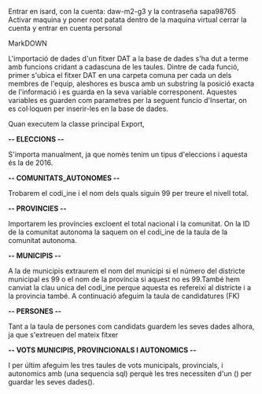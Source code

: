 Entrar en isard, con la cuenta: daw-m2-g3 y la contraseña sapa98765
Activar maquina y poner root patata dentro de la maquina virtual
cerrar la cuenta y entrar en cuenta personal


MarkDOWN

L'importació de dades d'un fitxer DAT a la base de dades s'ha dut a terme amb funcions cridant a cadascuna de les taules.
Dintre de cada funció, primer s'ubica el fitxer DAT en una carpeta comuna per cada un dels membres de l'equip, aleshores es busca amb un substring la posició exacta de l'informació i es guarda en la seva variable corresponent.
Aquestes variables es guarden com parametres per la seguent funcio d'Insertar, on es col·loquen per inserir-les en la base de dades.

Quan executem la classe principal Export, 

 **-- ELECCIONS --**

S'importa manualment, ja que nomès tenim un tipus d'eleccions i aquesta és la de 2016.

**-- COMUNITATS_AUTONOMES --**

Trobarem el codi_ine i el nom dels quals siguin 99 per treure el nivell total.

**-- PROVINCIES --**

Importarem les províncies excloent el total nacional i la comunitat. On la ID de la comunitat autonoma 
la saquem on el codi_ine de la taula de la comunitat autonoma.


**-- MUNICIPIS --**

A la de municipis extraurem el nom del municipi si el número del districte municipal es 99 o el nom de la província si aquest no es 99.També hem canviat la clau unica del codi_ine perque aquesta es refereixi al districte i a la provincia també.
A continuació afeguim la taula de candidatures (FK)

**-- PERSONES --**

Tant a la taula de persones com candidats guardem les seves dades alhora, ja que s'extreuen del mateix fitxer

**-- VOTS MUNICIPIS, PROVINCIONALS I AUTONOMICS --**

I per últim afeguim les tres taules de vots municipals, provincials, i autonomics amb (una sequencia sql) perquè les tres 
necessiten d'un () per guardar les seves dades().

